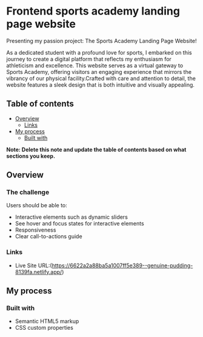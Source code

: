 # Frontend sports academy landing page website

Presenting my passion project: The Sports Academy Landing Page Website!

As a dedicated student with a profound love for sports, I embarked on this journey to create a digital platform that reflects my enthusiasm for athleticism and excellence. This website serves as a virtual gateway to Sports Academy, offering visitors an engaging experience that mirrors the vibrancy of our physical facility.Crafted with care and attention to detail, the website features a sleek design that is both intuitive and visually appealing. 

## Table of contents

- [Overview](#overview)
  - [Links](#links)
- [My process](#my-process)
  - [Built with](#built-with)

**Note: Delete this note and update the table of contents based on what sections you keep.**

## Overview

### The challenge

Users should be able to:

- Interactive elements such as dynamic sliders
- See hover and focus states for interactive elements
- Responsiveness
- Clear call-to-actions guide 

### Links

- Live Site URL:(https://6622a2a88ba5a1007ff5e389--genuine-pudding-8139fa.netlify.app/)

## My process

### Built with

- Semantic HTML5 markup
- CSS custom properties
  
